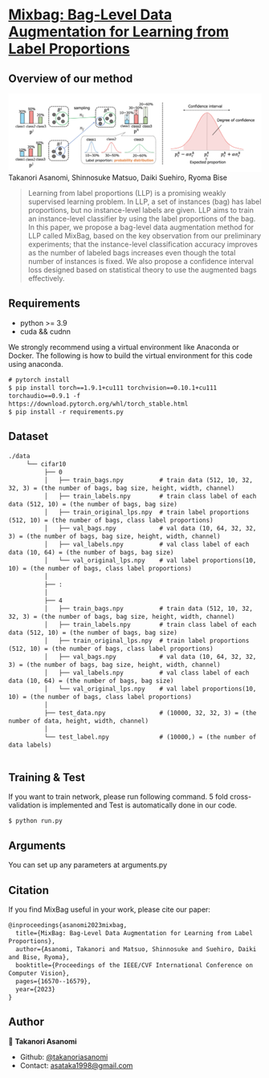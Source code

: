 # [Mixbag: Bag-Level Data Augmentation for Learning from Label Proportions](https://openaccess.thecvf.com/content/ICCV2023/papers/Asanomi_MixBag_Bag-Level_Data_Augmentation_for_Learning_from_Label_Proportions_ICCV_2023_paper.pdf)

## Overview of our method
![Illustration](./image/overview.png)
Takanori Asanomi, Shinnosuke Matsuo, Daiki Suehiro, Ryoma Bise
> Learning from label proportions (LLP) is a promising weakly supervised learning problem. In LLP, a set of instances (bag) has label proportions, but no instance-level labels are given. LLP aims to train an instance-level classifier by using the label proportions of the bag. In this paper, we propose a bag-level data augmentation method for LLP called MixBag, based on the key observation from our preliminary experiments; that the instance-level classification accuracy improves as the number of labeled bags increases even though the total number of instances is fixed. We also propose a confidence interval loss designed based on statistical theory to use the augmented bags effectively.


## Requirements
* python >= 3.9
* cuda && cudnn

We strongly recommend using a virtual environment like Anaconda or Docker.
The following is how to build the virtual environment for this code using anaconda.
```
# pytorch install
$ pip install torch==1.9.1+cu111 torchvision==0.10.1+cu111 torchaudio==0.9.1 -f https://download.pytorch.org/whl/torch_stable.html
$ pip install -r requirements.py
```

## Dataset
```
./data
     └── cifar10
          ├── 0
          │   ├── train_bags.npy          # train data (512, 10, 32, 32, 3) = (the number of bags, bag size, height, width, channel)
          │   ├── train_labels.npy        # train class label of each data (512, 10) = (the number of bags, bag size)
          │   ├── train_original_lps.npy  # train label proportions (512, 10) = (the number of bags, class label proportions)
          │   ├── val_bags.npy            # val data (10, 64, 32, 32, 3) = (the number of bags, bag size, height, width, channel)
          │   ├── val_labels.npy          # val class label of each data (10, 64) = (the number of bags, bag size)
          │   └── val_original_lps.npy    # val label proportions(10, 10) = (the number of bags, class label proportions)
          │                
          ├── :
          │
          ├── 4
          │   ├── train_bags.npy          # train data (512, 10, 32, 32, 3) = (the number of bags, bag size, height, width, channel)
          │   ├── train_labels.npy        # train class label of each data (512, 10) = (the number of bags, bag size)
          │   ├── train_original_lps.npy  # train label proportions (512, 10) = (the number of bags, class label proportions)
          │   ├── val_bags.npy            # val data (10, 64, 32, 32, 3) = (the number of bags, bag size, height, width, channel)
          │   ├── val_labels.npy          # val class label of each data (10, 64) = (the number of bags, bag size)
          │   └── val_original_lps.npy    # val label proportions(10, 10) = (the number of bags, class label proportions)
          │
          ├── test_data.npy               # (10000, 32, 32, 3) = (the number of data, height, width, channel)
          │
          └── test_label.npy              # (10000,) = (the number of data labels)
               
```

## Training & Test
If you want to train network, please run following command.
5 fold cross-validation is implemented and Test is automatically done in our code.
```
$ python run.py
```

## Arguments
You can set up any parameters at arguments.py

## Citation
If you find MixBag useful in your work, please cite our paper:
```none
@inproceedings{asanomi2023mixbag,
  title={MixBag: Bag-Level Data Augmentation for Learning from Label Proportions},
  author={Asanomi, Takanori and Matsuo, Shinnosuke and Suehiro, Daiki and Bise, Ryoma},
  booktitle={Proceedings of the IEEE/CVF International Conference on Computer Vision},
  pages={16570--16579},
  year={2023}
}
```

## Author
👤 **Takanori Asanomi**
* Github: [@takanoriasanomi](https://github.com/asanomitakanori)
* Contact: asataka1998@gmail.com
